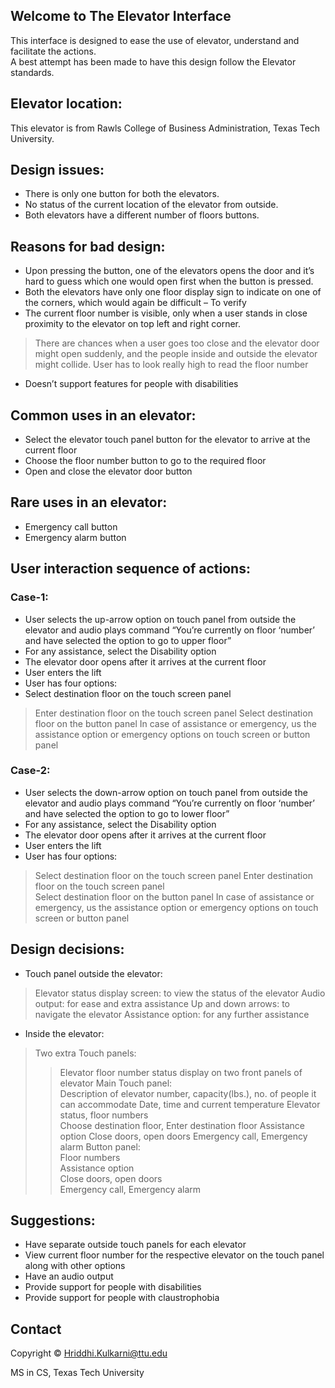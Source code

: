 ## Welcome to The Elevator Interface 

This interface is designed to ease the use of elevator, understand and facilitate the actions.  <br /> 
A best attempt has been made to have this design follow the Elevator standards. 

## Elevator location:
This elevator is from Rawls College of Business Administration, Texas Tech University. 

## Design issues:
* There is only one button for both the elevators. 
* No status of the current location of the elevator from outside.
* Both elevators have a different number of floors buttons. 

## Reasons for bad design:
* Upon pressing the button, one of the elevators opens the door and it’s hard to guess which one would open first when the button is pressed. 
* Both the elevators have only one floor display sign to indicate on one of the corners, which would again be difficult – To verify  
* The current floor number is visible, only when a user stands in close proximity to the elevator on top left and right corner.  
> There are chances when a user goes too close and the elevator door might open suddenly, and the people inside and outside the elevator might collide. 
> User has to look really high to read the floor number 
* Doesn’t support features for people with disabilities 

## Common uses in an elevator:
* Select the elevator touch panel button for the elevator to arrive at the current floor  
* Choose the floor number button to go to the required floor 
* Open and close the elevator door button 

## Rare uses in an elevator:
* Emergency call button  
* Emergency alarm button


## User interaction sequence of actions:
### Case-1:
* User selects the up-arrow option on touch panel from outside the elevator and audio plays command “You’re currently on floor ‘number’ and have selected the option to go to upper floor” 
* For any assistance, select the Disability option 
* The elevator door opens after it arrives at the current floor  
* User enters the lift  
* User has four options: 
* Select destination floor on the touch screen panel  
> Enter destination floor on the touch screen panel 
> Select destination floor on the button panel 
> In case of assistance or emergency, us the assistance option or emergency options on touch screen or button panel 
### Case-2:
* User selects the down-arrow option on touch panel from outside the elevator and audio plays command “You’re currently on floor ‘number’ and have selected the option to go to lower floor”  
* For any assistance, select the Disability option 
* The elevator door opens after it arrives at the current floor
* User enters the lift 
* User has four options: 
> Select destination floor on the touch screen panel 
> Enter destination floor on the touch screen panel  
> Select destination floor on the button panel 
> In case of assistance or emergency, us the assistance option or emergency options on touch screen or button panel 

## Design decisions:
* Touch panel outside the elevator: 
> Elevator status display screen: to view the status of the elevator 
> Audio output: for ease and extra assistance 
> Up and down arrows: to navigate the elevator 
> Assistance option: for any further assistance 
* Inside the elevator: 
> Two extra Touch panels: 
> > Elevator floor number status display on two front panels of elevator 
> Main Touch panel:  
> > Description of elevator number, capacity(lbs.), no. of people it can accommodate 
> > Date, time and current temperature 
> > Elevator status, floor numbers  
> > Choose destination floor, Enter destination floor 
> > Assistance option
> > Close doors, open doors 
> > Emergency call, Emergency alarm
> Button panel: <br /> 
> > Floor numbers <br /> 
> > Assistance option <br /> 
> > Close doors, open doors <br /> 
> > Emergency call, Emergency alarm
>
        
    
## Suggestions:
* Have separate outside touch panels for each elevator  
* View current floor number for the respective elevator on the touch panel along with other options  
* Have an audio output 
* Provide support for people with disabilities 
* Provide support for people with claustrophobia


## Contact
Copyright ©️ Hriddhi.Kulkarni@ttu.edu

MS in CS, Texas Tech University

